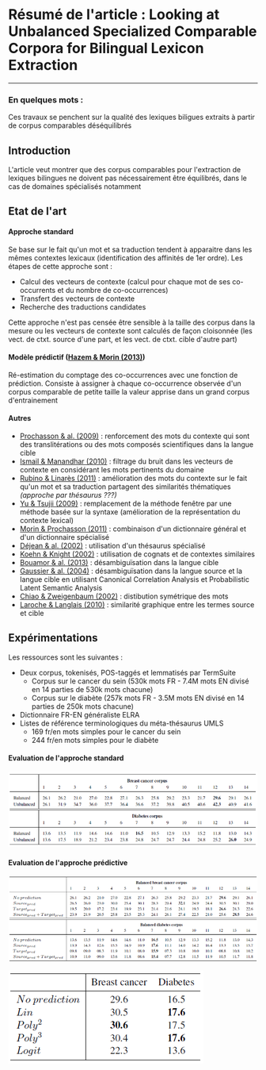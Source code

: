 # Résumé de l'article : Looking at Unbalanced Specialized Comparable Corpora for Bilingual Lexicon Extraction
---------

### En quelques mots : 
Ces travaux se penchent sur la qualité des lexiques biligues extraits à partir de corpus comparables déséquilibrés


## Introduction
L'article veut montrer que des corpus comparables pour l'extraction de lexiques bilingues ne doivent pas nécessairement être équilibrés, dans le cas de domaines spécialisés notamment



## Etat de l'art

#### Approche standard
Se base sur le fait qu'un mot et sa traduction tendent à apparaitre dans les mêmes contextes lexicaux (identification des affinités de 1er ordre). Les étapes de cette approche sont :
* Calcul des vecteurs de contexte (calcul pour chaque mot de ses co-occurrents et du nombre de co-occurrences)
* Transfert des vecteurs de contexte
* Recherche des traductions candidates

Cette approche n'est pas censée être sensible à la taille des corpus dans la mesure ou les vecteurs de contexte sont calculés de façon cloisonnée (les vect. de ctxt. source d'une part, et les vect. de ctxt. cible d'autre part)


#### Modèle prédictif ([Hazem & Morin (2013)](http://www.aclweb.org/anthology/I13-1196))

Ré-estimation du comptage des co-occurrences avec une fonction de prédiction. Consiste à assigner à chaque co-occurrence observée d'un corpus comparable de petite taille la valeur apprise dans un grand corpus d'entrainement



#### Autres
* [Prochasson & al. (2009)]() : renforcement des mots du contexte qui sont des translitérations ou des mots composés scientifiques dans la langue cible
* [Ismail & Manandhar (2010)]() : filtrage du bruit dans les vecteurs de contexte en considérant les mots pertinents du domaine
* [Rubino & Linarès (2011)]() : amélioration des mots du contexte sur le fait qu'un mot et sa traduction partagent des similarités thématiques _(approche par thésaurus ???)_
* [Yu & Tsujii (2009)]() : remplacement de la méthode fenêtre par une méthode basée sur la syntaxe (amélioration de la représentation du contexte lexical)
* [Morin & Prochasson (2011)]() : combinaison d'un dictionnaire général et d'un dictionnaire spécialisé
* [Déjean & al. (2002)]() : utilisation d'un thésaurus spécialisé
* [Koehn & Knight (2002)]() : utilisation de cognats et de contextes similaires
* [Bouamor & al. (2013)]() : désambiguïsation dans la langue cible
* [Gaussier & al. (2004)]() : désambiguïsation dans la langue source et la langue cible en utilisant Canonical Correlation Analysis et Probabilistic Latent Semantic Analysis
* [Chiao & Zweigenbaum (2002)]() : distibution symétrique des mots
* [Laroche & Langlais (2010)]() : similarité graphique entre les termes source et cible




## Expérimentations 
Les ressources sont les suivantes :
* Deux corpus, tokenisés, POS-taggés et lemmatisés par TermSuite 
  * Corpus sur le cancer du sein (530k mots FR - 7.4M mots EN divisé en 14 parties de 530k mots chacune)
  * Corpus sur le diabète (257k mots FR - 3.5M mots EN divisé en 14 parties de 250k mots chacune)
* Dictionnaire FR-EN généraliste ELRA
* Listes de référence terminologiques du méta-thésaurus UMLS
  * 169 fr/en mots simples pour le cancer du sein
  * 244 fr/en mots simples pour le diabète


#### Evaluation de l'approche standard

![alt text][fig1]


#### Evaluation de l'approche prédictive

![alt text][fig2]


![alt text][fig3]








[fig1]: https://github.com/allinard/Multi-alignement-en-corpus-comparables/blob/master/Articles/images/MorinHazemFig1.png "MAP approche standard"
[fig2]: https://github.com/allinard/Multi-alignement-en-corpus-comparables/blob/master/Articles/images/MorinHazemFig2.png "MAP approche modèle de regression"
[fig3]: https://github.com/allinard/Multi-alignement-en-corpus-comparables/blob/master/Articles/images/MorinHazemFig3.png "MAP approche standard avec la meilleure configuration"

